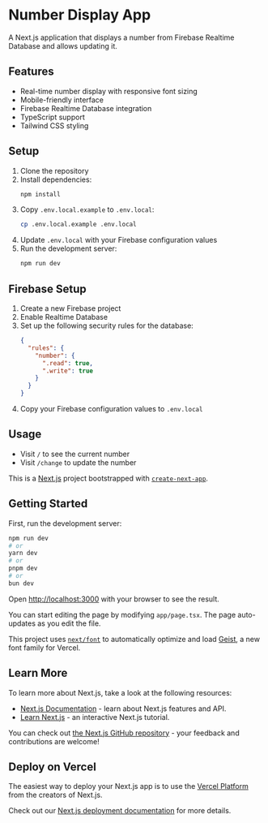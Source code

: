# Number Display App

A Next.js application that displays a number from Firebase Realtime Database and allows updating it.

## Features

- Real-time number display with responsive font sizing
- Mobile-friendly interface
- Firebase Realtime Database integration
- TypeScript support
- Tailwind CSS styling

## Setup

1. Clone the repository
2. Install dependencies:
   ```bash
   npm install
   ```
3. Copy `.env.local.example` to `.env.local`:
   ```bash
   cp .env.local.example .env.local
   ```
4. Update `.env.local` with your Firebase configuration values
5. Run the development server:
   ```bash
   npm run dev
   ```

## Firebase Setup

1. Create a new Firebase project
2. Enable Realtime Database
3. Set up the following security rules for the database:
   ```json
   {
     "rules": {
       "number": {
         ".read": true,
         ".write": true
       }
     }
   }
   ```
4. Copy your Firebase configuration values to `.env.local`

## Usage

- Visit `/` to see the current number
- Visit `/change` to update the number

This is a [Next.js](https://nextjs.org) project bootstrapped with [`create-next-app`](https://nextjs.org/docs/app/api-reference/cli/create-next-app).

## Getting Started

First, run the development server:

```bash
npm run dev
# or
yarn dev
# or
pnpm dev
# or
bun dev
```

Open [http://localhost:3000](http://localhost:3000) with your browser to see the result.

You can start editing the page by modifying `app/page.tsx`. The page auto-updates as you edit the file.

This project uses [`next/font`](https://nextjs.org/docs/app/building-your-application/optimizing/fonts) to automatically optimize and load [Geist](https://vercel.com/font), a new font family for Vercel.

## Learn More

To learn more about Next.js, take a look at the following resources:

- [Next.js Documentation](https://nextjs.org/docs) - learn about Next.js features and API.
- [Learn Next.js](https://nextjs.org/learn) - an interactive Next.js tutorial.

You can check out [the Next.js GitHub repository](https://github.com/vercel/next.js) - your feedback and contributions are welcome!

## Deploy on Vercel

The easiest way to deploy your Next.js app is to use the [Vercel Platform](https://vercel.com/new?utm_medium=default-template&filter=next.js&utm_source=create-next-app&utm_campaign=create-next-app-readme) from the creators of Next.js.

Check out our [Next.js deployment documentation](https://nextjs.org/docs/app/building-your-application/deploying) for more details.
